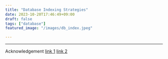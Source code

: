 ```yaml
---
title: "Database Indexing Strategies"
date: 2023-10-20T17:46:49+09:00
draft: false
tags: ["database"]
featured_image: "/images/db_index.jpeg"

---
```







-------------------
Acknowledgement
[link 1](https://blog.bytebytego.com/p/database-indexing-strategies)
[link 2](https://blog.bytebytego.com/p/database-indexing-strategies-part?r=1nwcx)
